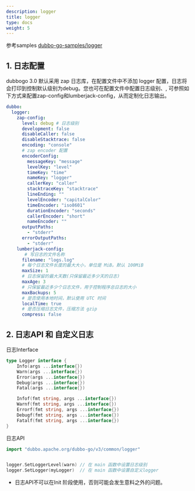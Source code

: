 ```yaml
---
description: logger
title: logger
type: docs
weight: 5
---
```



参考samples [dubbo-go-samples/logger](https://github.com/apache/dubbo-go-samples/tree/master/logger)

## 1. 日志配置

dubbogo 3.0 默认采用 zap 日志库，在配置文件中不添加 logger 配置，日志将会打印到控制默认级别为debug。您也可在配置文件中配置日志级别、, 可参照如下方式来配置zap-config和lumberjack-config，从而定制化日志输出。

```yaml
dubbo:
  logger:
    zap-config:
      level: debug # 日志级别
      development: false
      disableCaller: false
      disableStacktrace: false
      encoding: "console"
      # zap encoder 配置
      encoderConfig:
        messageKey: "message"
        levelKey: "level"
        timeKey: "time"
        nameKey: "logger"
        callerKey: "caller"
        stacktraceKey: "stacktrace"
        lineEnding: ""
        levelEncoder: "capitalColor"
        timeEncoder: "iso8601"
        durationEncoder: "seconds"
        callerEncoder: "short"
        nameEncoder: ""
      outputPaths:
        - "stderr"
      errorOutputPaths:
        - "stderr"
    lumberjack-config:
       # 写日志的文件名称
      filename: "logs.log"
      # 每个日志文件长度的最大大小，单位是 MiB。默认 100MiB
      maxSize: 1
      # 日志保留的最大天数(只保留最近多少天的日志)
      maxAge: 3
      # 只保留最近多少个日志文件，用于控制程序总日志的大小
      maxBackups: 5
      # 是否使用本地时间，默认使用 UTC 时间
      localTime: true
      # 是否压缩日志文件，压缩方法 gzip
      compress: false
```

## 2. 日志API 和 自定义日志

日志Interface

```go
type Logger interface {
	Info(args ...interface{})
	Warn(args ...interface{})
	Error(args ...interface{})
	Debug(args ...interface{})
	Fatal(args ...interface{})

	Infof(fmt string, args ...interface{})
	Warnf(fmt string, args ...interface{})
	Errorf(fmt string, args ...interface{})
	Debugf(fmt string, args ...interface{})
	Fatalf(fmt string, args ...interface{})
}
```

日志API

```go
import "dubbo.apache.org/dubbo-go/v3/common/logger"


logger.SetLoggerLevel(warn) // 在 main 函数中设置日志级别
logger.SetLogger(myLogger)  // 在 main 函数中设置自定义logger
```

- 日志API不可以在Init 阶段使用，否则可能会发生意料之外的问题。